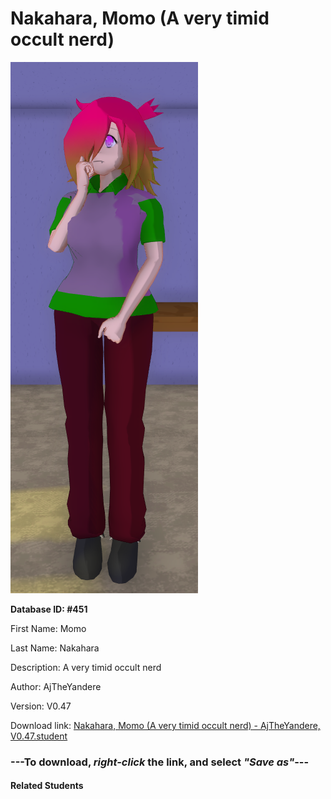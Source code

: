 # Nakahara, Momo (A very timid occult nerd)

<img src="Files/Nakahara, Momo (A very timid occult nerd).png" title="Nakahara, Momo (A very timid occult nerd) - AjTheYandere, V0.47">

**Database ID: #451**

First Name: Momo

Last Name: Nakahara

Description: A very timid occult nerd

Author: AjTheYandere

Version: V0.47

Download link: <a href="https://raw.githubusercontent.com/Arbiter1223/Daigaku-Gurashi-Custom-Students/master/Students/Files/Nakahara%2C%20Momo%20(A%20very%20timid%20occult%20nerd)%20-%20AjTheYandere%2C%20V0.47.student">Nakahara, Momo (A very timid occult nerd) - AjTheYandere, V0.47.student</a>

### ---**To download, _right-click_ the link, and select _"Save as"_**---

#### Related Students

